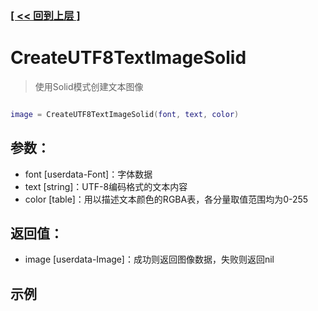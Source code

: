 ### [[ << 回到上层 ]](index.md)

# CreateUTF8TextImageSolid

> 使用Solid模式创建文本图像

```lua

image = CreateUTF8TextImageSolid(font, text, color)

```

## 参数：

+ font [userdata-Font]：字体数据
+ text [string]：UTF-8编码格式的文本内容
+ color [table]：用以描述文本颜色的RGBA表，各分量取值范围均为0-255

## 返回值：

+ image [userdata-Image]：成功则返回图像数据，失败则返回nil

## 示例

```lua

```